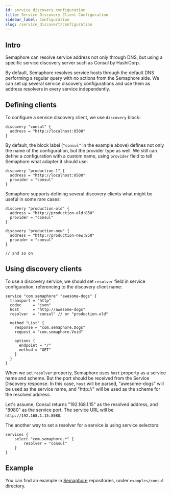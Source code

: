 ```yaml
---
id: service_discovery.configuration
title: Service Discovery Client Configuration
sidebar_label: Configuration
slug: /service_discovert/configuration
---
```


## Intro

Semaphore can resolve service address not only through DNS, but using a specific service discovery server such as Consul by HashiCorp.

By default, Semaphore resolves service hosts  through the default DNS performing a regular query with no actions from the Semaphore side.
We can set up several service discovery configurations and use them as address resolvers in every service independently.

## Defining clients

To configure a service discovery client, we use `discovery` block:

```hcl
discovery "consul" {
  address = "http://localhost:8500"
}
```

By default, the block label (`"consul"` in the example above) defines not only the name of the configuration, but the provider type as well.
We still can define a configuration with a custom name, using `provider` field to tell Semaphore what adapter it should use:

```hcl
discovery "production-1" {
  address = "http://localhost:8500"
  provider = "consul"
}
``` 

Semaphore supports defining several discovery clients what might be useful in some rare cases:

```hcl
discovery "production-old" {
  address = "http://production-old:850"
  provider = "consul"
}

discovery "production-new" {
  address = "http://production-new:850"
  provider = "consul"
}

// and so on
```

## Using discovery clients

To use a discovery service, we should set `resolver` field in service configuration, referencing to the discovery client name:

```hcl
service "com.semaphore" "awesome-dogs" {
  transport = "http"
  codec     = "json"
  host      = "http://awesome-dogs"
  resolver  = "consul" // or "production-old"

  method "List" {
    response = "com.semaphore.Dogs"
    request = "com.semaphore.Void"

    options {
      endpoint = "/"
      method = "GET"
    }
  }
}
```

When we set `resolver` property, Semaphore uses `host` property as a service name and scheme. But the port should be received from the Service Discovery response.
In this case, `host` will be parsed, "awesome-dogs" will be used as the service name, and "http://" will be used as the scheme for the resolved address.

Let's assume, Consul returns "192.168.1.15" as the resolved address, and "8080" as the service port. 
The service URL will be `http://192.168.1.15:8080`. 

The another way to set a resolver for a service is using service selectors:

```hcl
services {
    select "com.semaphore.*" {
        resolver = "consul"
    }
}
```

## Example

You can find an example in [Semaphore](https://github.com/jexia/semaphore/tree/master/examples/consul) repositories, under `examples/consul` directory.